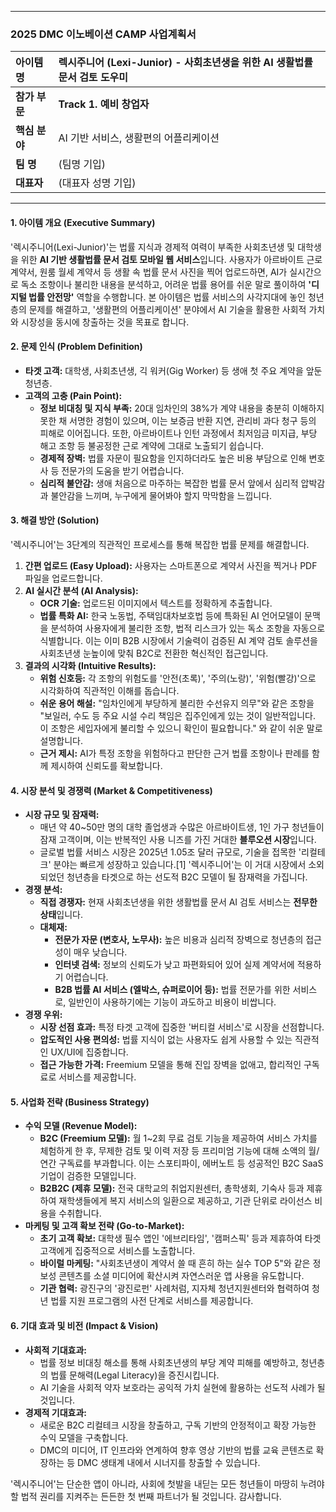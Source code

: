 
---

### **2025 DMC 이노베이션 CAMP 사업계획서**

| **아이템명** | **렉시주니어 (Lexi-Junior) - 사회초년생을 위한 AI 생활법률 문서 검토 도우미** |
| :--- | :--- |
| **참가 부문** | **Track 1. 예비 창업자** |
| **핵심 분야** | AI 기반 서비스, 생활편의 어플리케이션 |
| **팀 명** | (팀명 기입) |
| **대표자** | (대표자 성명 기입) |

---

#### **1. 아이템 개요 (Executive Summary)**

'렉시주니어(Lexi-Junior)'는 법률 지식과 경제적 여력이 부족한 사회초년생 및 대학생을 위한 **AI 기반 생활법률 문서 검토 모바일 웹 서비스**입니다. 사용자가 아르바이트 근로계약서, 원룸 월세 계약서 등 생활 속 법률 문서 사진을 찍어 업로드하면, AI가 실시간으로 독소 조항이나 불리한 내용을 분석하고, 어려운 법률 용어를 쉬운 말로 풀이하여 **'디지털 법률 안전망'** 역할을 수행합니다. 본 아이템은 법률 서비스의 사각지대에 놓인 청년층의 문제를 해결하고, '생활편의 어플리케이션' 분야에서 AI 기술을 활용한 사회적 가치와 시장성을 동시에 창출하는 것을 목표로 합니다.

#### **2. 문제 인식 (Problem Definition)**

*   **타겟 고객:** 대학생, 사회초년생, 긱 워커(Gig Worker) 등 생애 첫 주요 계약을 앞둔 청년층.
*   **고객의 고충 (Pain Point):**
    *   **정보 비대칭 및 지식 부족:** 20대 임차인의 38%가 계약 내용을 충분히 이해하지 못한 채 서명한 경험이 있으며, 이는 보증금 반환 지연, 관리비 과다 청구 등의 피해로 이어집니다. 또한, 아르바이트나 인턴 과정에서 최저임금 미지급, 부당 해고 조항 등 불공정한 근로 계약에 그대로 노출되기 쉽습니다.
    *   **경제적 장벽:** 법률 자문이 필요함을 인지하더라도 높은 비용 부담으로 인해 변호사 등 전문가의 도움을 받기 어렵습니다.
    *   **심리적 불안감:** 생애 처음으로 마주하는 복잡한 법률 문서 앞에서 심리적 압박감과 불안감을 느끼며, 누구에게 물어봐야 할지 막막함을 느낍니다.

#### **3. 해결 방안 (Solution)**

'렉시주니어'는 3단계의 직관적인 프로세스를 통해 복잡한 법률 문제를 해결합니다.

1.  **간편 업로드 (Easy Upload):** 사용자는 스마트폰으로 계약서 사진을 찍거나 PDF 파일을 업로드합니다.
2.  **AI 실시간 분석 (AI Analysis):**
    *   **OCR 기술:** 업로드된 이미지에서 텍스트를 정확하게 추출합니다.
    *   **법률 특화 AI:** 한국 노동법, 주택임대차보호법 등에 특화된 AI 언어모델이 문맥을 분석하여 사용자에게 불리한 조항, 법적 리스크가 있는 독소 조항을 자동으로 식별합니다. 이는 이미 B2B 시장에서 기술력이 검증된 AI 계약 검토 솔루션을 사회초년생 눈높이에 맞춰 B2C로 전환한 혁신적인 접근입니다.
3.  **결과의 시각화 (Intuitive Results):**
    *   **위험 신호등:** 각 조항의 위험도를 '안전(초록)', '주의(노랑)', '위험(빨강)'으로 시각화하여 직관적인 이해를 돕습니다.
    *   **쉬운 용어 해설:** "임차인에게 부당하게 불리한 수선유지 의무"와 같은 조항을 "보일러, 수도 등 주요 시설 수리 책임은 집주인에게 있는 것이 일반적입니다. 이 조항은 세입자에게 불리할 수 있으니 확인이 필요합니다." 와 같이 쉬운 말로 설명합니다.
    *   **근거 제시:** AI가 특정 조항을 위험하다고 판단한 근거 법률 조항이나 판례를 함께 제시하여 신뢰도를 확보합니다.

#### **4. 시장 분석 및 경쟁력 (Market & Competitiveness)**

*   **시장 규모 및 잠재력:**
    *   매년 약 40~50만 명의 대학 졸업생과 수많은 아르바이트생, 1인 가구 청년들이 잠재 고객이며, 이는 반복적인 사용 니즈를 가진 거대한 **블루오션 시장**입니다.
    *   글로벌 법률 서비스 시장은 2025년 1.05조 달러 규모로, 기술을 접목한 '리컬테크' 분야는 빠르게 성장하고 있습니다.[1] '렉시주니어'는 이 거대 시장에서 소외되었던 청년층을 타겟으로 하는 선도적 B2C 모델이 될 잠재력을 가집니다.
*   **경쟁 분석:**
    *   **직접 경쟁자:** 현재 사회초년생을 위한 생활법률 문서 AI 검토 서비스는 **전무한 상태**입니다.
    *   **대체재:**
        *   **전문가 자문 (변호사, 노무사):** 높은 비용과 심리적 장벽으로 청년층의 접근성이 매우 낮습니다.
        *   **인터넷 검색:** 정보의 신뢰도가 낮고 파편화되어 있어 실제 계약서에 적용하기 어렵습니다.
        *   **B2B 법률 AI 서비스 (엘박스, 슈퍼로이어 등):** 법률 전문가를 위한 서비스로, 일반인이 사용하기에는 기능이 과도하고 비용이 비쌉니다.
*   **경쟁 우위:**
    *   **시장 선점 효과:** 특정 타겟 고객에 집중한 '버티컬 서비스'로 시장을 선점합니다.
    *   **압도적인 사용 편의성:** 법률 지식이 없는 사용자도 쉽게 사용할 수 있는 직관적인 UX/UI에 집중합니다.
    *   **접근 가능한 가격:** Freemium 모델을 통해 진입 장벽을 없애고, 합리적인 구독료로 서비스를 제공합니다.

#### **5. 사업화 전략 (Business Strategy)**

*   **수익 모델 (Revenue Model):**
    *   **B2C (Freemium 모델):** 월 1~2회 무료 검토 기능을 제공하여 서비스 가치를 체험하게 한 후, 무제한 검토 및 이력 저장 등 프리미엄 기능에 대해 소액의 월/연간 구독료를 부과합니다. 이는 스포티파이, 에버노트 등 성공적인 B2C SaaS 기업이 검증한 모델입니다.
    *   **B2B2C (제휴 모델):** 전국 대학교의 취업지원센터, 총학생회, 기숙사 등과 제휴하여 재학생들에게 복지 서비스의 일환으로 제공하고, 기관 단위로 라이선스 비용을 수취합니다.
*   **마케팅 및 고객 확보 전략 (Go-to-Market):**
    *   **초기 고객 확보:** 대학생 필수 앱인 '에브리타임', '캠퍼스픽' 등과 제휴하여 타겟 고객에게 집중적으로 서비스를 노출합니다.
    *   **바이럴 마케팅:** "사회초년생이 계약서 쓸 때 흔히 하는 실수 TOP 5"와 같은 정보성 콘텐츠를 소셜 미디어에 확산시켜 자연스러운 앱 사용을 유도합니다.
    *   **기관 협력:** 광진구의 '광진로펀' 사례처럼, 지자체 청년지원센터와 협력하여 청년 법률 지원 프로그램의 사전 단계로 서비스를 제공합니다.

#### **6. 기대 효과 및 비전 (Impact & Vision)**

*   **사회적 기대효과:**
    *   법률 정보 비대칭 해소를 통해 사회초년생의 부당 계약 피해를 예방하고, 청년층의 법률 문해력(Legal Literacy)을 증진시킵니다.
    *   AI 기술을 사회적 약자 보호라는 공익적 가치 실현에 활용하는 선도적 사례가 될 것입니다.
*   **경제적 기대효과:**
    *   새로운 B2C 리컬테크 시장을 창출하고, 구독 기반의 안정적이고 확장 가능한 수익 모델을 구축합니다.
    *   DMC의 미디어, IT 인프라와 연계하여 향후 영상 기반의 법률 교육 콘텐츠로 확장하는 등 DMC 생태계 내에서 시너지를 창출할 수 있습니다.

'렉시주니어'는 단순한 앱이 아니라, 사회에 첫발을 내딛는 모든 청년들이 마땅히 누려야 할 법적 권리를 지켜주는 든든한 첫 번째 파트너가 될 것입니다. 감사합니다.